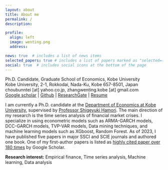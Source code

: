 ```yaml
---
layout: about
title: About me
permalink: /
description: 

profile:
  align: left
  image: wenting.png
  address: 

news: true  # includes a list of news items
selected_papers: true # includes a list of papers marked as "selected={true}"
social: true  # includes social icons at the bottom of the page
---
```


Ph.D. Candidate, Graduate School of Economics, Kobe University<br>
Kobe University, 2-1, Rokkodai, Nada-Ku, Kobe 657-8501, Japan<br>
choubunntei [at] yahoo.co.jp, zhangwenting.kobe [at] gmail.com<br>
[Google scholar](https://scholar.google.com/citations?hl=en&user=JLESkCEAAAAJ) | [Github](https://github.com/zhang-wenting) | [ResearchGate](https://www.researchgate.net/profile/Zhang-Wenting-3) | [Resume](https://drive.google.com/file/d/1z1-k6poewsXyLgpnTLhMw_tAvoilmB4q/view?usp=sharing) 


I am currently a Ph.D. candidate at the [Department of Economics at Kobe University](http://www.econ.kobe-u.ac.jp/), supervised by [Professor Shigeyuki Hamori](http://www2.kobe-u.ac.jp/~hamori/). The main direction of my research is the time series analysis of financial market crises. I specialize in using econometric models such as ARMA-GARCH models, DCC-GARCH models, TVP-VAR models, Data mining techniques, and machine learning models such as XGboost, Random Forest. As of 2023, I have published five papers in major SSCI and SCIE journals and authored one book. One of my first-author papers is listed as [highly cited paper over 180 times](https://www.sciencedirect.com/science/article/pii/S1057521921000454) by Google Scholar.



**Research interest:** Empirical finance, Time series analysis, Machine learning, Data analysis
